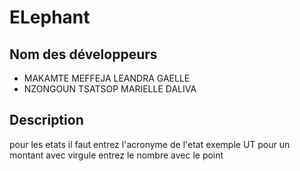 ﻿# ELephant
## Nom des développeurs
- MAKAMTE MEFFEJA LEANDRA GAELLE
- NZONGOUN TSATSOP MARIELLE DALIVA

## Description
pour les etats il faut entrez l'acronyme de l'etat exemple UT 
pour un montant avec virgule entrez le nombre avec le point 
